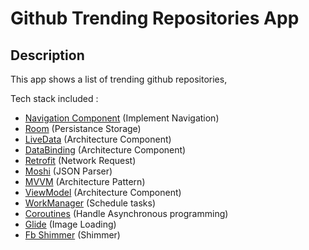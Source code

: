 # Github Trending Repositories App

## Description
This app shows a list of trending github repositories,


Tech stack included :

- [Navigation Component](https://developer.android.com/guide/navigation) (Implement Navigation)
- [Room](https://developer.android.com/topic/libraries/architecture/room) (Persistance Storage)
- [LiveData](https://developer.android.com/topic/libraries/architecture/livedata) (Architecture Component)
- [DataBinding](https://developer.android.com/topic/libraries/data-binding/) (Architecture Component)
- [Retrofit](https://github.com/square/retrofit) (Network Request)
- [Moshi](https://github.com/square/moshi) (JSON Parser)
- [MVVM](https://developer.android.com/jetpack/docs/guide) (Architecture Pattern)
- [ViewModel](https://developer.android.com/topic/libraries/architecture/viewmodel) (Architecture Component)
- [WorkManager](https://developer.android.com/topic/libraries/architecture/workmanager) (Schedule tasks)
- [Coroutines](https://developer.android.com/kotlin/coroutines) (Handle Asynchronous programming)
- [Glide](https://github.com/bumptech/glide) (Image Loading)
- [Fb Shimmer](https://github.com/facebook/shimmer-android) (Shimmer)

